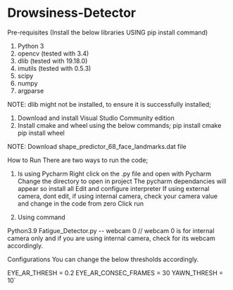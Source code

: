 # Drowsiness-Detector
Pre-requisites (Install the below libraries USING pip install command) 

1. Python 3
2. opencv (tested with 3.4) 
3. dlib	(tested with 19.18.0)
4. imutils (tested with 0.5.3)
5. scipy
6. numpy
7. argparse

NOTE: dlib might not be installed, to ensure it is successfully installed;
1. Download and install Visual Studio Community edition
2. Install cmake and wheel using the below commands;
pip install cmake
pip install wheel

NOTE: Download shape_predictor_68_face_landmarks.dat file




How to Run 
There are two ways to run the code;
1. Is using Pycharm
Right click on the .py file and open with Pycharm
Change the directory to open in project
The pycharm dependancies will appear so install all
Edit and configure interpreter
If using external camera, dont edit, if using internal camera, check your camera value and change in the code from zero
Click run

2. Using command

Python3.9 Fatigue_Detector.py -- webcam 0	  // webcam 0 is for internal camera only and if you are using internal camera, check for its webcam accordingly.


Configurations
You can change the below thresholds accordingly.

EYE_AR_THRESH = 0.2
EYE_AR_CONSEC_FRAMES = 30
YAWN_THRESH = 10`	



